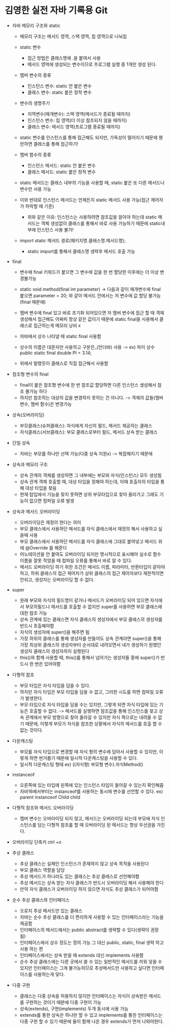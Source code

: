 # 김영한 실전 자바 기록용 Git

- 자바 메모리 구조와 static
  - 메모리 구조는 메서드 영역, 스택 영역, 힙 영역으로 나눠짐

  

  - static 변수
    - 접근 방법은 클래스명에 .을 붙여서 사용
    - 메서드 영억에 생성되는 변수이므로 프로그램 실행 중 1개만 생성 된다.



  - 멤버 변수의 종류
    - 인스턴스 변수: static 안 붙은 변수
    - 클래스 변수: static 붙은 정적 변수



  - 변수의 생명주기
    - 지역변수(매개변수): 스택 영역(메서드가 종료될 때까지)
    - 인스턴스 변수: 힙 영역(더 이상 참조되지 않을 때까지)
    - 클래스 변수: 메서드 영역(프로그램 종료될 때까지)
  


  - static 변수를 인스턴스를 통해 접근해도 되지만, 가독성이 떨어지기 때문에 웬만하면 클래스를 통해 접근하기!
  


  - 멤버 함수의 종류
    - 인스턴스 메서드: static 안 붙은 변수 
    - 클래스 메서드: static 붙은 정적 변수

    
  - static 메서드는 클래스 내부의 기능을 사용할 때, static 붙은 또 다른 메서드나 변수만 사용 가능
  - 이와 반대로 인스턴스 메서드는 언제든지 static 메서드 사용 가능(접근 제어자가 허락할 때 기준)
    - 위와 같은 이유: 인스턴스는 사용하려면 참조값을 알아야 하는데 static 메서드는 객체 생성없이 클래스를 통해서 바로 사용 가능하기 때문에 static내부에 인스턴스 사용 불가!
  
    
  - import static 메서드 경로(패키지명.클래스명.메서드명);
    - static import를 통해서 클래스명 생략후 메서드 호출 가능
  
- final
  - 변수에 final 키워드가 붙으면 그 변수에 값을 한 번 할당한 이후에는 더 이상 변경불가능

  - static void method(final int parameter) -> 다음과 같이 매개변수에 final 붙으면
      parameter = 20; 와 같이 메서드 안에서는 저 변수에 값 할당 불가능(final 때문에)

  - 멤버 변수에 final 있고 바로 초기화 되어있으면 저 멤버 변수에 접근 할 때 객체 생성해서 접근해도 어짜피 항상 같은 값이기 때문에 static final을 사용해서 클래스로 접근하는게 메모리 낭비 x
    
  - 자바에서 상수 나타낼 때 static final 사용함
  - 상수의 이름은 대문자만 사용하고 구분은_(언더바) 사용 -> ex) 파이 상수 public static final double PI = 3.14;
  - 위에서 말했듯이 클래스로 직접 접근해서 사용함

- 참조형 변수의 final
  - final이 붙은 참조형 변수에 한 번 참조값 할당하면 다른 인스턴스 생성해서 참조 불가능 하다
  - 하지만 참조하는 대상의 값을 변경하지 못하는 건 아니다. -> 객체의 값들(멤버 변수, 멤버 함수)은 변경가능
  

- 상속(오버라이딩)
  - 부모클래스(슈퍼클래스): 자식에게 자신의 필드, 메서드 제공하는 클래스
  - 자식클래스(서브클래스): 부모 클래스로부터 필드, 메서드 상속 받는 클래스
  

- 단일 상속
  - 자바는 부모를 하나만 선택 가능(다중 상속 지원x) -> 복잡해지기 때문에


- 상속과 메모리 구조
  - 상속 관계의 객체를 생성하면 그 내부에는 부모와 자식(인스턴스) 모두 생성됨
  - 상속 관계 객체 호출할 때, 대상 타입을 정해야 하는데, 이때 호출자의 타입을 통해 대상 타입을 찾음
  - 현재 탑입에서 기능을 찾지 못하면 상위 부모타입으로 찾아 올라가고 그래도 기능이 없으면 컴파일 오류 발생


- 상속과 메서드 오버라이딩
  - 오버라이딩은 재정의 한다는 의미
  - 부모 클래스에서 사용하던 메서드를 자식 클래스에서 재정의 해서 사용하고 싶을때 사용
  - 부모 클래스에서 서용하던 메서드를 자식 클래스에 그대로 붙여넣고 메서드 위에 @Override 를 해준다
  - 어노테이션을 안 붙여도 오버라이딩 되지만 명시적으로 표시해야 실수로 함수 이름을 잘못 적었을 때 컴파일 오류를 통해서 바로 알 수 있다.
  - 메서드 오버라이딩 하기 위한 조건은 메서드 이름, 파라미터, 반환타입이 같아야 하고, 하위 클래스의 접근 제어자가 상위 클래스의 접근 제어자보다 제한적이면 안되고, 생성자는 오버라이딩 할 수 없다.


- super
  - 원래 부모와 자식의 필드명이 같거나 메서드가 오버라이딩
  되어 있으면 자식에서 부모의필드나 메서드를 호출할 수 없지만 super를 사용하면 부모 클래스에 대한 참조 가능
  - 상속 관계에 있는 클래스면 자식 클래스의 생성자에서 부모 클래스의 생성자를 반드시 호출해야함
  - 자식의 생성자에 super()을 해주면 됨 
  - 가장 하위의 클래스를 통해 생성자를 만들어도 상속 관계라면 super()을 통해 가장 최상위 클래스의 생성자부터 순서대로 내려오면서 내가 생성하기 원했던 생성자 클래스의 생성자까지 실행된다
  - this()와 함께 사용할 때, this()를 통해서 넘어가는 생성자들 중에 super()가 반드시 한 번은 있어야함


- 다형적 참조
  - 부모 타입은 자식 타입을 담을 수 있다.
  - 하지만 자식 타입은 부모 타입을 담을 수 없고, 그러한 시도를 하면 컴파일 오류가 발생한다.
  - 부모 타입으로 자식 타입을 담을 수는 있지만, 그렇게 되면 자식 타입에 있는 기능은 호출할 수 없다. -> 메서드를 실행하면 참조값을 통해 인스턴스를 찾고 상속 관계에서 부모 방향으로 찾아 올라갈 수 있지만 자식 쪽으로는 내려올 수 없기 때문에, 이렇게 부모가 자식을 참조한 상황에서 자식의 메서드를 호출 할 수 없는 것이다.

- 다운캐스팅
  - 부모를 자식 타입으로 변경할 때 자식 형의 변수에 담아서 사용할 수 있지만,
  이렇게 하면 번거롭기 때문에 일시적 다운캐스팅을 사용할 수 있다.
  - 일시적 다운캐스팅 형태 ex) 
  ((자식형) 부모형 변수).자식Method()

- instanceof
  - 오른쪽에 있는 타입에 왼쪽에 있는 인스턴스 타입이 들어갈 수 있는지 확인해줌
  - 자바16에서부터는 instanceof를 사용하는 동시에 변수를 선언할 수 있다.
  ex) parent instanceof Child child

- 다형적 참조와 메서드 오버라이딩
  - 멤버 변수는 오버라이딩 되지 않고, 메서드는 오버라이딩 되는데 부모에 자식 인스턴스를 담는 다형적 참조를 할 때 오버라이딩 된 메서드는 항상 우선권을 가진다.

- 오버라이딩 단축키 ctrl +o

- 추상 클래스
  - 추상 클래스는 실체인 인스턴스가 존재하지 않고 상속 목적을 사용된다
  - 부모 클래스 역할을 담당
  - 추상 메서드가 하나라도 있는 클래스는 추상 클래스로 선언해야함
  - 추상 메서드는 상속 받는 자식 클래스가 반드시 오버라이딩 해서 사용해야 한다
  - 만약 자식 클래스가 오버라이딩 하지 않으면 자식도 추상 클래스가 되어야함

- 순수 추상 클래스와 인터페이스
  - 오로지 추상 메서드만 있는 클래스
  - 자바는 순수 추상 클래스를 더 편리하게 사용할 수 있는 인터페이스라는 기능을 제공함
  - 인터페이스의 메서드에서는 public abstract를 생략할 수 있다(생략이 권장 됨)
  - 인터페이스에서 상수 정도는 정의 가능 그 대신 public, static, final 생략 하고 사용 하는 편
  - 인터페이스에서는 상속 받을 때 extends 대신 implements 사용함
  - 순수 추상 클래스에는 다른 곳에서 쓸 수 있는 일반적인 메서드를 끼워 넣을 수 있지만 인터페이스는 그게 불가능하므로 추상메서드만
사용하고 싶다면 인터페이스를 사용하는게 맞다.

- 다중 구현
  - 클래스는 다중 상속을 허용하지 않지만 인터페이스는 자식이 상속받은 메서드를 구현하는 것이기 때문에 다중 구현이 가능
  - 상속(extends), 구현(implements) 두개 동시에 사용 가능
  - extends를 통한 상속은 하나만 할 수 있고 implements를 통한 인터페이스는 다중 구현 할 수 있기 때문에 둘이 함께 나온 경우 extends가 먼저 나와야한다.
